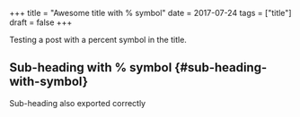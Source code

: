 +++
title = "Awesome title with % symbol"
date = 2017-07-24
tags = ["title"]
draft = false
+++

Testing a post with a percent symbol in the title.


## Sub-heading with % symbol {#sub-heading-with-symbol}

Sub-heading also exported correctly
